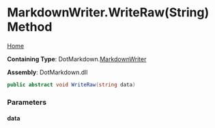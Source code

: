 <a name="_top"></a>

# MarkdownWriter\.WriteRaw\(String\) Method

[Home](../../../README.md#_top)

**Containing Type**: DotMarkdown\.[MarkdownWriter](../README.md#_top)

**Assembly**: DotMarkdown\.dll

```csharp
public abstract void WriteRaw(string data)
```

### Parameters

#### data

